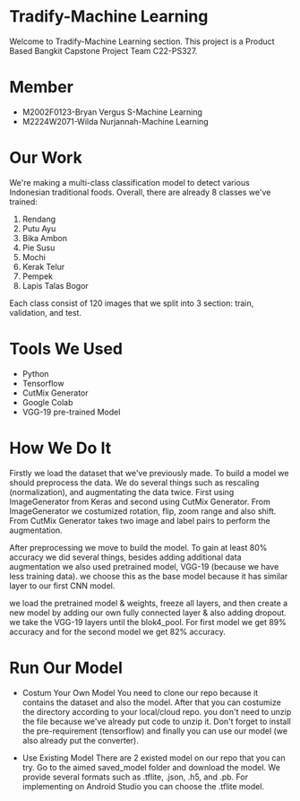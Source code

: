# Tradify-Machine Learning

Welcome to Tradify-Machine Learning section. This project is a Product Based Bangkit Capstone Project Team C22-PS327.

# Member

- M2002F0123-Bryan Vergus S-Machine Learning
- M2224W2071-Wilda Nurjannah-Machine Learning

# Our Work

We're making a multi-class classification model to detect various Indonesian traditional foods.
Overall, there are already 8 classes we've trained:
1. Rendang
2. Putu Ayu
3. Bika Ambon
4. Pie Susu
5. Mochi
6. Kerak Telur
7. Pempek
8. Lapis Talas Bogor

Each class consist of 120 images that we split into 3 section: train, validation, and test.

# Tools We Used

- Python
- Tensorflow
- CutMix Generator
- Google Colab
- VGG-19 pre-trained Model

# How We Do It

Firstly we load the dataset that we've previously made. To build a model we should preprocess the data. We do several things such as rescaling (normalization), and augmentating the data twice. First using ImageGenerator from Keras and second using CutMix Generator. From ImageGenerator we costumized rotation, flip, zoom range and also shift. From CutMix Generator takes two image and label pairs to perform the augmentation.

After preprocessing we move to build the model.
To gain at least 80% accuracy we did several things, besides adding additional data augmentation we also used pretrained model, VGG-19 (because we have less training data). we choose this as the base model because it has similar layer to our first CNN model. 

we load the pretrained model & weights, freeze all layers, and then create a new model by adding our own fully connected layer & also adding dropout. we take the VGG-19 layers until the blok4_pool. For first model we get 89% accuracy and for the second model we get 82% accuracy.


# Run Our Model

- Costum Your Own Model
You need to clone our repo because it contains the dataset and also the model. After that you can costumize the directory according to your local/cloud repo.
you don't need to unzip the file because we've already put code to unzip it. Don't forget to install the pre-requirement (tensorflow) and finally you can use our model (we also already put the converter).

- Use Existing Model
There are 2 existed model on our repo that you can try. Go to the aimed saved_model folder and download the model. We provide several formats such as .tflite, .json, .h5, and .pb. For implementing on Android Studio you can choose the .tflite model. 

